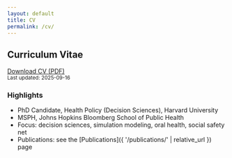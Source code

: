 ```yaml
---
layout: default
title: CV
permalink: /cv/
---
```


## Curriculum Vitae

<p>
  <a class="btn" href="{{ '/assets/cv/Ye_Shen_CV.pdf' | relative_url }}" target="_blank" download>Download CV (PDF)</a>
  <br><small>Last updated: 2025-09-16</small>
</p>

### Highlights
- PhD Candidate, Health Policy (Decision Sciences), Harvard University
- MSPH, Johns Hopkins Bloomberg School of Public Health
- Focus: decision sciences, simulation modeling, oral health, social safety net
- Publications: see the [Publications]({ '/publications/' | relative_url }) page